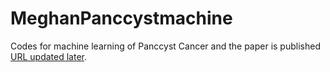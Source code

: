 # MeghanPanccystmachine
Codes for machine learning of Panccyst Cancer and the paper is published [URL updated later]().
